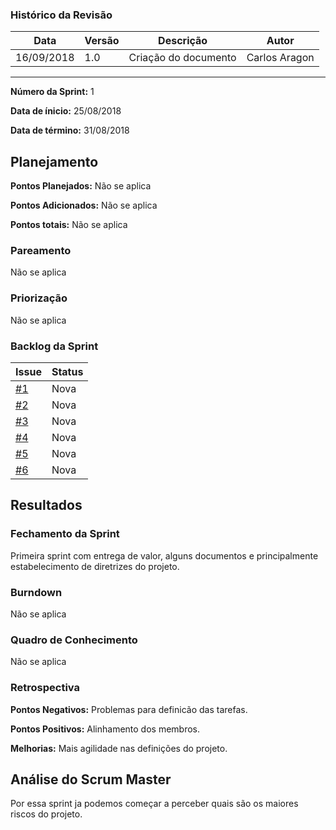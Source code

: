 ### Histórico da Revisão
| Data | Versão | Descrição | Autor |
|---|---|---|---|
| 16/09/2018| 1.0 |Criação do documento | Carlos Aragon |
-------------------------------------------------------------------------------------------------

**Número da Sprint:** 1

**Data de ínicio:** 25/08/2018

**Data de término:** 31/08/2018


## **Planejamento**

**Pontos Planejados:** Não se aplica

**Pontos Adicionados:** Não se aplica

**Pontos totais:** Não se aplica

### **Pareamento**

Não se aplica

### **Priorização**

Não se aplica

### **Backlog da Sprint**

| Issue | Status |
|-----------------------|-------------|
| [#1](https://github.com/fga-eps-mds/2018.2-PDF2CASH/issues/1) | Nova |
| [#2](https://github.com/fga-eps-mds/2018.2-PDF2CASH/issues/2) | Nova |
| [#3](https://github.com/fga-eps-mds/2018.2-PDF2CASH/issues/3) | Nova |
| [#4](https://github.com/fga-eps-mds/2018.2-PDF2CASH/issues/4) | Nova |
| [#5](https://github.com/fga-eps-mds/2018.2-PDF2CASH/issues/5) | Nova |
| [#6](https://github.com/fga-eps-mds/2018.2-PDF2CASH/issues/6) | Nova |


## **Resultados**

### **Fechamento da Sprint**

Primeira sprint com entrega de valor, alguns documentos e principalmente estabelecimento de diretrizes do projeto.

### **Burndown**

Não se aplica

### **Quadro de Conhecimento**

Não se aplica

### **Retrospectiva**

**Pontos Negativos:** Problemas para definicão das tarefas.

**Pontos Positivos:** Alinhamento dos membros.

**Melhorias:** Mais agilidade nas definições do projeto.


## **Análise do Scrum Master**

Por essa sprint ja podemos começar a perceber quais são os maiores riscos do projeto.
